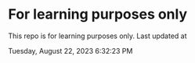 # For learning purposes only
This repo is for learning purposes only.
Last updated at

Tuesday, August 22, 2023 6:32:23 PM

